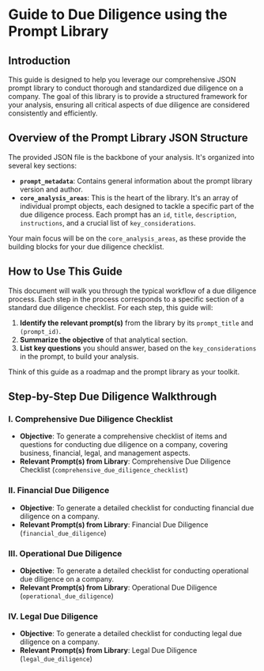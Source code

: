 # Guide to Due Diligence using the Prompt Library

## Introduction

This guide is designed to help you leverage our comprehensive JSON prompt library to conduct thorough and standardized due diligence on a company. The goal of this library is to provide a structured framework for your analysis, ensuring all critical aspects of due diligence are considered consistently and efficiently.

## Overview of the Prompt Library JSON Structure

The provided JSON file is the backbone of your analysis. It's organized into several key sections:

* **`prompt_metadata`**: Contains general information about the prompt library version and author.
* **`core_analysis_areas`**: This is the heart of the library. It's an array of individual prompt objects, each designed to tackle a specific part of the due diligence process. Each prompt has an `id`, `title`, `description`, `instructions`, and a crucial list of `key_considerations`.

Your main focus will be on the `core_analysis_areas`, as these provide the building blocks for your due diligence checklist.

## How to Use This Guide

This document will walk you through the typical workflow of a due diligence process. Each step in the process corresponds to a specific section of a standard due diligence checklist. For each step, this guide will:

1.  **Identify the relevant prompt(s)** from the library by its `prompt_title` and `(prompt_id)`.
2.  **Summarize the objective** of that analytical section.
3.  **List key questions** you should answer, based on the `key_considerations` in the prompt, to build your analysis.

Think of this guide as a roadmap and the prompt library as your toolkit.

## Step-by-Step Due Diligence Walkthrough

### I. Comprehensive Due Diligence Checklist

* **Objective**: To generate a comprehensive checklist of items and questions for conducting due diligence on a company, covering business, financial, legal, and management aspects.
* **Relevant Prompt(s) from Library**: Comprehensive Due Diligence Checklist (`comprehensive_due_diligence_checklist`)

### II. Financial Due Diligence

* **Objective**: To generate a detailed checklist for conducting financial due diligence on a company.
* **Relevant Prompt(s) from Library**: Financial Due Diligence (`financial_due_diligence`)

### III. Operational Due Diligence

* **Objective**: To generate a detailed checklist for conducting operational due diligence on a company.
* **Relevant Prompt(s) from Library**: Operational Due Diligence (`operational_due_diligence`)

### IV. Legal Due Diligence

* **Objective**: To generate a detailed checklist for conducting legal due diligence on a company.
* **Relevant Prompt(s) from Library**: Legal Due Diligence (`legal_due_diligence`)
